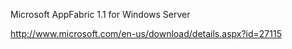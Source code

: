 Microsoft AppFabric 1.1 for Windows Server

http://www.microsoft.com/en-us/download/details.aspx?id=27115

